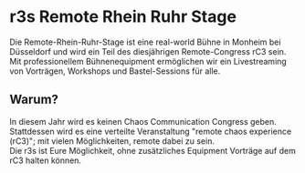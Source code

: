 r3s Remote Rhein Ruhr Stage
===

Die Remote-Rhein-Ruhr-Stage ist eine real-world Bühne in Monheim bei Düsseldorf und wird ein Teil des diesjährigen Remote-Congress rC3 sein. Mit professionellem Bühnenequipment ermöglichen wir ein Livestreaming von Vorträgen, Workshops und Bastel-Sessions für alle.

## Warum?
In diesem Jahr wird es keinen Chaos Communication Congress geben.  
Stattdessen wird es eine verteilte Veranstaltung "remote chaos experience (rC3)"; mit vielen Möglichkeiten, remote dabei zu sein.  
Die r3s ist Eure Möglichkeit, ohne zusätzliches Equipment Vorträge auf dem rC3 halten können.
